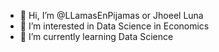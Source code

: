 - 👋 Hi, I’m @LLamasEnPijamas or Jhoeel Luna
- 👀 I’m interested in Data Science in Economics
- 🌱 I’m currently learning Data Science
